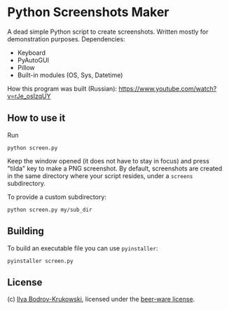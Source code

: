 # Python Screenshots Maker

A dead simple Python script to create screenshots. Written mostly for demonstration purposes. Dependencies:

* Keyboard
* PyAutoGUI
* Pillow
* Built-in modules (OS, Sys, Datetime)

How this program was built (Russian): https://www.youtube.com/watch?v=rJe_osIzqUY

## How to use it

Run

    python screen.py

Keep the window opened (it does not have to stay in focus) and press "tilda" key to make a PNG screenshot. By default, screenshots are created in the same directory where your script resides, under a `screens` subdirectory.

To provide a custom subdirectory:

    python screen.py my/sub_dir

## Building

To build an executable file you can use `pyinstaller`:

    pyinstaller screen.py

## License

(c) [Ilya Bodrov-Krukowski](http://bodrovis.tech/), licensed under the [beer-ware license](https://fedoraproject.org/wiki/Licensing/Beerware).
